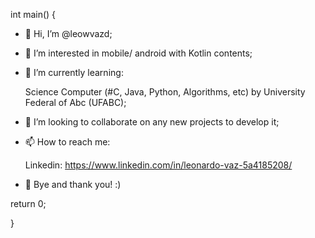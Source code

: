 int main()  {

- 👋 Hi, I’m @leowvazd;

- 👀 I’m interested in mobile/ android with Kotlin contents;

- 🌱 I’m currently learning: 
    
    Science Computer (#C, Java, Python, Algorithms, etc) by University Federal of Abc (UFABC);

- 💞️ I’m looking to collaborate on any new projects to develop it;

- 📫 How to reach me:

    Linkedin: https://www.linkedin.com/in/leonardo-vaz-5a4185208/

- 👋 Bye and thank you! :)

return 0;

}
